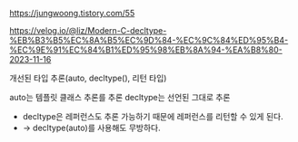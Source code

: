 https://jungwoong.tistory.com/55

https://velog.io/@liz/Modern-C-decltype-%EB%B3%B5%EC%8A%B5%EC%9D%84-%EC%9C%84%ED%95%B4-%EC%9E%91%EC%84%B1%ED%95%98%EB%8A%94-%EA%B8%80-2023-11-16

개선된 타입 추론(auto, decltype(), 리턴 타입)

auto는 템플릿 클래스 추론를 추론
decltype는 선언된 그대로 추론

- decltype은 레퍼런스도 추론 가능하기 때문에 레퍼런스를 리턴할 수 있게 된다.
- -> decltype(auto)를 사용해도 무방하다.
